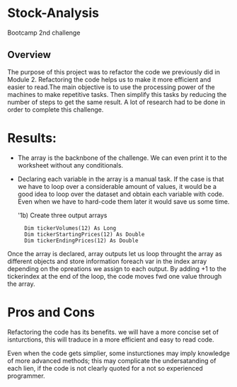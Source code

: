 # Stock-Analysis
Bootcamp 2nd challenge

 ## Overview 

The purpose of this project was to refactor the code we previously did in Module 2. 
Refactoring the code helps us to make it more efficient and easier to read.The main objective is to use the processing power of the machines
to make repetitive tasks. Then simplify this tasks by reducing the number of steps to get the same result.
A lot of research had to be done in order to complete this challenge. 

 # Results: 

- The array is the backnbone of the challenge. We can even print it to the worksheet without any conditionals. 
- Declaring each variable in the array is a manual task. If the case is that we have to loop over a considerable amount of values, it would be a good idea to loop over the dataset and obtain each variable with code. Even when we have to hard-code them later it would save us some time. 

    '1b) Create three output arrays
    
        Dim tickerVolumes(12) As Long
        Dim tickerStartingPrices(12) As Double
        Dim tickerEndingPrices(12) As Double
    
Once the array is declared, array outputs let us loop throught the array as different objects and store information foreach var in the index array depending on the opreations we assign to each output. 
By adding +1 to the tickerindex at the end of the loop, the code moves fwd one value through the array. 




# Pros and Cons

Refactoring the code has its benefits. we will have a more concise set of isnturctions, this will traduce in a more efficient and easy to read code. 

Even when the code gets simplier, some insturctiones may imply knowledge of more advanced methods; this may complicate the undersatanding of each lien,  if the code is not clearly quoted for a not so experienced programmer. 







